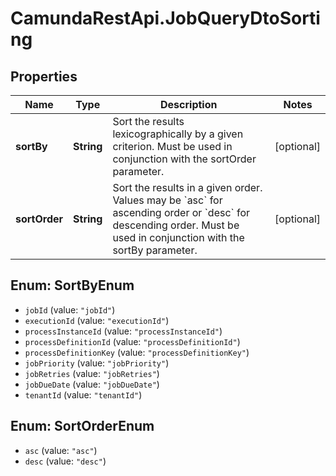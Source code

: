# CamundaRestApi.JobQueryDtoSorting

## Properties
Name | Type | Description | Notes
------------ | ------------- | ------------- | -------------
**sortBy** | **String** | Sort the results lexicographically by a given criterion. Must be used in conjunction with the sortOrder parameter. | [optional] 
**sortOrder** | **String** | Sort the results in a given order. Values may be &#x60;asc&#x60; for ascending order or &#x60;desc&#x60; for descending order. Must be used in conjunction with the sortBy parameter. | [optional] 

<a name="SortByEnum"></a>
## Enum: SortByEnum

* `jobId` (value: `"jobId"`)
* `executionId` (value: `"executionId"`)
* `processInstanceId` (value: `"processInstanceId"`)
* `processDefinitionId` (value: `"processDefinitionId"`)
* `processDefinitionKey` (value: `"processDefinitionKey"`)
* `jobPriority` (value: `"jobPriority"`)
* `jobRetries` (value: `"jobRetries"`)
* `jobDueDate` (value: `"jobDueDate"`)
* `tenantId` (value: `"tenantId"`)


<a name="SortOrderEnum"></a>
## Enum: SortOrderEnum

* `asc` (value: `"asc"`)
* `desc` (value: `"desc"`)

